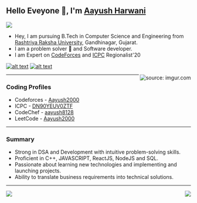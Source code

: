 ## Hello Eveyone 👋, I'm [Aayush Harwani](https://www.linkedin.com/in/aayushadhh/)
![](https://komarev.com/ghpvc/?username=Aayushadh&color=red)

- Hey, I am pursuing B.Tech in Computer Science and Engineering from [Rashtriya Raksha University](https://rru.ac.in), Gandhinagar, Gujarat. 
- I am a problem solver 🤔 and Software developer.
- I am Expert on [CodeForces](https://codeforces.com/) and [ICPC](https://icpc.global/) Regionalist'20

<!-- display the social media buttons in your README -->

[![alt text][1.1]][1]
[![alt text][3.1]][3]

<!-- icons with padding -->

[1.1]: https://i.imgur.com/W5AgT5S.png (ayushharwani2011@gmail.com)
[3.1]: https://i.imgur.com/ir61YD3.png (Linkedin)

<!-- links to your social media accounts -->
<!-- update these accordingly -->

[1]: ayushharwani2011@gmail.com
[3]: https://www.linkedin.com/in/aayushadhh/

<a href="https://imgur.com/ilzOXDw"><img align="right" src="https://i0.wp.com/i.giphy.com/media/ukMiDlCmdv2og/giphy-downsized.gif?w=770&ssl=1" title="source: imgur.com" /></a>

*******

### Coding Profiles 

- Codeforces - [Aayush2000](https://codeforces.com/profile/Aayush2000)
- ICPC - [DN90YEUV0ZTF](https://icpc.global/ICPCID/DN90YEUV0ZTF)
- CodeChef - [aayush8128](https://www.codechef.com/users/aayush8128)
- LeetCode - [Aayush2000](https://leetcode.com/Aayush2000/)

*******

### Summary 

- Strong in DSA and Development with intuitive problem-solving skills.
- Proficient in C++, JAVASCRIPT, ReactJS, NodeJS and SQL. 
- Passionate about learning new technologies and implementing and launching projects. 
- Ability to translate business requirements into technical solutions. 

*******

<img align="left" src="https://github-readme-stats.vercel.app/api?username=Aayushadh&show_icons=true&theme=cobalt">
<img align="right" src="https://github-readme-stats.vercel.app/api/top-langs/?username=Aayushadh&show_icons=true&theme=cobalt">
